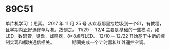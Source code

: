 # 89C51
单片机学习（ 思索。
2017 年 11 月 25 号 从欢叔那里捡垃圾到一个51，有教程，且学期内正好选修单片机，故创之。
11/29 -- 12/4 主要是基础的一些模块，如LED，数码管，键盘，蜂鸣器，8*8点阵LED。
12/10 -- 12/22 开始基于中断的控制实现和模块通信相关。
              期间完成一个计时器和红外遥控空调。
